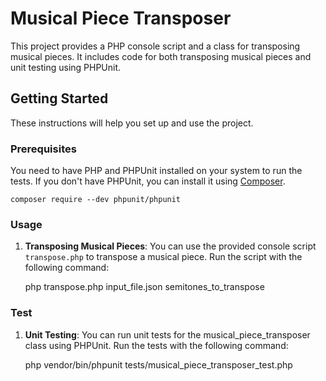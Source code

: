 # Musical Piece Transposer

This project provides a PHP console script and a class for transposing musical pieces. It includes code for both transposing musical pieces and unit testing using PHPUnit.

## Getting Started

These instructions will help you set up and use the project.

### Prerequisites

You need to have PHP and PHPUnit installed on your system to run the tests. If you don't have PHPUnit, you can install it using [Composer](https://getcomposer.org/).

    composer require --dev phpunit/phpunit


### Usage

1. **Transposing Musical Pieces**: You can use the provided console script `transpose.php` to transpose a musical piece. Run the script with the following command:
   
    php transpose.php input_file.json semitones_to_transpose
   
### Test
1. **Unit Testing**: You can run unit tests for the musical_piece_transposer class using PHPUnit. Run the tests with the following command:
    
    php vendor/bin/phpunit tests/musical_piece_transposer_test.php
